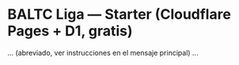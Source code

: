# BALTC Liga — Starter (Cloudflare Pages + D1, gratis)
... (abreviado, ver instrucciones en el mensaje principal) ...
